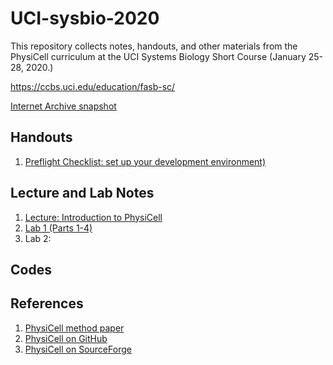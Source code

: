 # UCI-sysbio-2020
This repository collects notes, handouts, and other materials from the PhysiCell curriculum at the UCI Systems Biology Short Course (January 25-28, 2020.)

https://ccbs.uci.edu/education/fasb-sc/

[Internet Archive snapshot](https://web.archive.org/web/20200125184905/https://ccbs.uci.edu/education/fasb-sc/program-details/)

## Handouts 
1. [Preflight Checklist: set up your development environment)](https://github.com/physicell-training/UCI-sysbio-2020/blob/master/handouts/PhysiCell%20preflight%20checklist%20(final).pdf)

## Lecture and Lab Notes 
1. [Lecture: Introduction to PhysiCell](https://github.com/physicell-training/UCI-sysbio-2020/blob/master/lectures-and-labs/PhysiCell%20Intro%20-%20Jan%2025%2C%202020.pdf)
1. [Lab 1 (Parts 1-4)](https://github.com/physicell-training/UCI-sysbio-2020/blob/master/lectures-and-labs/PhysiCell%20Lab%20(day%201)%20-%20Jan%2027%2C%202020.pdf)
1. Lab 2: 
 
## Codes 

## References 
1. [PhysiCell method paper](https://journals.plos.org/ploscompbiol/article/related?id=10.1371/journal.pcbi.1005991)
1. [PhysiCell on GitHub](https://www.github.com/MathCancer/PhysiCell)
1. [PhysiCell on SourceForge](https://sourceforge.net/projects/physicell/)
